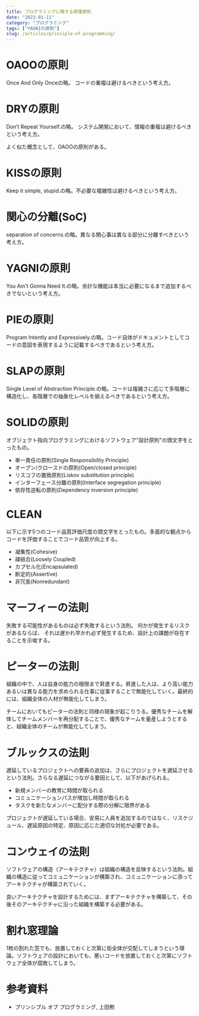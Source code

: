 ```yaml
---
title: プログラミングに関する原理原則
date: "2023-01-11"
category: "プログラミング"
tags: ["YAGNIの原則"]
slug: /articles/principle-of-programming/
---
```



# OAOOの原則
Once And Only Onceの略。 コードの重複は避けるべきという考え方。


# DRYの原則
Don’t Repeat Yourself.の略。 システム開発において、情報の重複は避けるべきという考え方。

よく似た概念として、OAOOの原則がある。


# KISSの原則
Keep it simple, stupid.の略。不必要な複雑性は避けるべきという考え方。


# 関心の分離(SoC)
separation of concerns.の略。異なる関心事は異なる部分に分離すべきという考え方。


# YAGNIの原則
You Ain't Gonna Need It.の略。余計な機能は本当に必要になるまで追加するべきでないという考え方。


# PIEの原則
Program Intently and Expressively.の略。コード自体がドキュメントとしてコードの意図を表現するように記載するべきであるという考え方。


# SLAPの原則
Single Level of Abstraction Principle.の略。コードは複雑さに応じて多階層に構造化し、各階層での抽象化レベルを揃えるべきであるという考え方。


# SOLIDの原則
オブジェクト指向プログラミングにおけるソフトウェア"設計原則"の頭文字をとったもの。

+ 単一責任の原則(Single Responsibility Principle)
+ オープン/クロースドの原則(Open/closed principle)
+ リスコフの置換原則(Liskov substitution principle)
+ インターフェース分離の原則(Interface segregation principle)
+ 依存性逆転の原則(Dependency inversion principle)


# CLEAN
以下に示す5つのコード品質評価尺度の頭文字をとったもの。多面的な観点からコードを評価することでコード品質が向上する。

+ 凝集性(Cohesive)
+ 疎結合(Loosely Coupled)
+ カプセル化(Encapsulated)
+ 断定的(Assertive)
+ 非冗長(Nonredundant)


# マーフィーの法則
失敗する可能性があるものは必ず失敗するという法則。
何かが発生するリスクがあるならば、 それは遅かれ早かれ必ず発生するため、設計上の課題が存在することを示唆する。


# ピーターの法則
組織の中で、人は自身の能力の極限まで昇進する。昇進した人は、より高い能力あるいは異なる能力を求められる仕事に従事することで無能化していく。最終的には、組織全体の人材が無能化してしまう。

チームにおいてもピーターの法則と同様の現象が起こりうる。優秀なチームを解体してチームメンバーを再分配することで、優秀なチームを量産しようとすると、組織全体のチームが無能化してしまう。


# ブルックスの法則
遅延しているプロジェクトへの要員の追加は、さらにプロジェクトを遅延させるという法則。さらなる遅延につながる要因として、以下があげられる。
+ 新規メンバーの教育に時間が取られる
+ コミュニケーションパスが増加し時間が取られる　
+ タスクを新たなメンバーに配分する際の分解に限界がある

プロジェクトが遅延している場合、安易に人員を追加するのではなく、リスケジュール、遅延原因の特定、原因に応じた適切な対処が必要である。


# コンウェイの法則
ソフトウェアの構造（アーキテクチャ）は組織の構造を反映するという法則。組織の構造に従ってコミュニケーションが構築され、コミュニケーションに添ってアーキテクチャが構築されていく。

良いアーキテクチャを設計するためには、まずアーキテクチャを構築して、その後そのアーキテクチャに沿った組織を構築する必要がある。


# 割れ窓理論
1枚の割れた窓でも、放置しておくと次第に街全体が交配してしまうという理論。ソフトウェアの設計においても、悪いコードを放置しておくと次第にソフトウェア全体が腐敗してしまう。


# 参考資料
+ プリンシプル オブ プログラミング, 上田勲